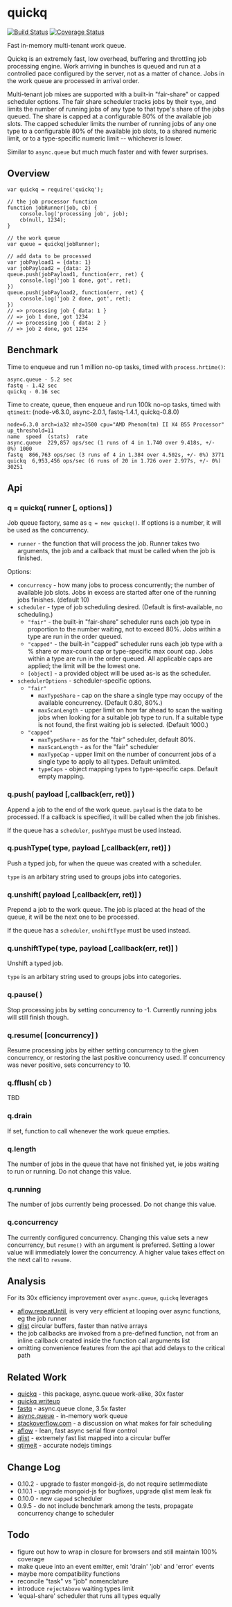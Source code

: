 quickq
======

[![Build Status](https://api.travis-ci.org/andrasq/node-quickq.svg?branch=master)](https://travis-ci.org/andrasq/node-quickq?branch=master)
[![Coverage Status](https://codecov.io/github/andrasq/node-quickq/coverage.svg?branch=master)](https://codecov.io/github/andrasq/node-quickq?branch=master)

Fast in-memory multi-tenant work queue.

Quickq is an extremely fast, low overhead, buffering and throttling job processing
engine.  Work arriving in bunches is queued and run at a controlled pace configured
by the server, not as a matter of chance.  Jobs in the work queue are processed in
arrival order.

Multi-tenant job mixes are supported with a built-in "fair-share" or capped scheduler options.
The fair share scheduler tracks jobs by their `type`, and limits the number of running
jobs of any type to that type's share of the jobs queued.  The share is capped
at a configurable 80% of the available job slots.  The capped scheduler limits the number
of running jobs of any one type to a configurable 80% of the available job slots, to a
shared numeric limit, or to a type-specific numeric limit -- whichever is lower.

Similar to `async.queue` but much much faster and with fewer surprises.


Overview
--------

    var quickq = require('quickq');

    // the job processor function
    function jobRunner(job, cb) {
        console.log('processing job', job);
        cb(null, 1234);
    }

    // the work queue
    var queue = quickq(jobRunner);

    // add data to be processed
    var jobPayload1 = {data: 1}
    var jobPayload2 = {data: 2}
    queue.push(jobPayload1, function(err, ret) {
        console.log('job 1 done, got', ret);
    })
    queue.push(jobPayload2, function(err, ret) {
        console.log('job 2 done, got', ret);
    })
    // => processing job { data: 1 }
    // => job 1 done, got 1234
    // => processing job { data: 2 }
    // => job 2 done, got 1234


Benchmark
---------

Time to enqueue and run 1 million no-op tasks, timed with `process.hrtime()`:

    async.queue - 5.2 sec
    fastq - 1.42 sec
    quickq - 0.16 sec

Time to create, queue, then enqueue and run 100k no-op tasks, timed with `qtimeit`:
(node-v6.3.0, async-2.0.1, fastq-1.4.1, quickq-0.8.0)

    node=6.3.0 arch=ia32 mhz=3500 cpu="AMD Phenom(tm) II X4 B55 Processor" up_threshold=11
    name  speed  (stats)  rate
    async.queue  229,857 ops/sec (1 runs of 4 in 1.740 over 9.418s, +/- 0%) 1000
    fastq  866,763 ops/sec (3 runs of 4 in 1.384 over 4.502s, +/- 0%) 3771
    quickq  6,953,456 ops/sec (6 runs of 20 in 1.726 over 2.977s, +/- 0%) 30251


Api
---

### q = quickq( runner [, options] )

Job queue factory, same as `q = new quickq()`.  If options is a number, it will be
used as the concurrency.

- `runner` - the function that will process the job.  Runner takes two arguments,
the job and a callback that must be called when the job is finished.

Options:
- `concurrency` - how many jobs to process concurrently; the number of available job
  slots.  Jobs in excess are started after one of the running jobs finishes. (default 10)
- `scheduler` - type of job scheduling desired.  (Default is first-available, no scheduling.)
    - `"fair"` - the built-in "fair-share" scheduler runs each job type in proportion
      to the number waiting, not to exceed 80%.  Jobs within a type are run in the
      order queued.
    - `"capped"` - the built-in "capped" scheduler runs each job type with a % share or max-count
      cap or type-specific max count cap.  Jobs within a type are run in the order queued.
      All applicable caps are applied; the limit will be the lowest one.
    - `[object]` - a provided object will be used as-is as the scheduler.
- `schedulerOptions` - scheduler-specific options.
    - `"fair"`
        - `maxTypeShare` - cap on the share a single type may occupy of the
          available concurrency. (Default 0.80, 80%.)
        - `maxScanLength` - upper limit on how far ahead to scan the waiting jobs
          when looking for a suitable job type to run.  If a suitable type is not found,
          the first waiting job is selected.  (Default 1000.)
    - `"capped"`
        - `maxTypeShare` - as for the "fair" scheduler, default 80%.
        - `maxScanLength` - as for the "fair" scheduler
        - `maxTypeCap` - upper limit on the number of concurrent jobs of a single type
          to apply to all types.  Default unlimited.
        - `typeCaps` - object mapping types to type-specific caps.  Default empty mapping.

### q.push( payload [,callback(err, ret)] )

Append a job to the end of the work queue.  `payload` is the data to be processed.
If a callback is specified, it will be called when the job finishes.

If the queue has a `scheduler`, `pushType` must be used instead.

### q.pushType( type, payload [,callback(err, ret)] )

Push a typed job, for when the queue was created with a scheduler.

`type` is an arbitary string used to groups jobs into categories.

### q.unshift( payload [,callback(err, ret)] )

Prepend a job to the work queue.  The job is placed at the head of the queue, it
will be the next one to be processed.

If the queue has a `scheduler`, `unshiftType` must be used instead.

### q.unshiftType( type, payload [,callback(err, ret)] )

Unshift a typed job.

`type` is an arbitary string used to groups jobs into categories.


### q.pause( )

Stop processing jobs by setting concurrency to -1.  Currently running jobs will
still finish though.

### q.resume( [concurrency] )

Resume processing jobs by either setting concurrency to the given concurrency, or
restoring the last positive concurrency used.  If concurrency was never positive,
sets concurrency to 10.


### q.fflush( cb )

TBD

### q.drain

If set, function to call whenever the work queue empties.

### q.length

The number of jobs in the queue that have not finished yet, ie jobs waiting to run
or running.  Do not change this value.

### q.running

The number of jobs currently being processed.  Do not change this value.

### q.concurrency

The currently configured concurrency.  Changing this value sets a new concurrency,
but `resume()` with an argument is preferred.  Setting a lower value will immediately
lower the concurrency.  A higher value takes effect on the next call to `resume`.


Analysis
--------

For its 30x efficiency improvement over `async.queue`, `quickq` leverages
- [aflow.repeatUntil](https://npmjs.org/package/aflow), is very very efficient at
  looping over async functions, eg the job runner
- [qlist](https://npmjs.org/package/qlist) circular buffers, faster than native arrays
- the job callbacks are invoked from a pre-defined function, not from an inline
  callback created inside the function call arguments list
- omitting convenience features from the api that add delays to the critical path


Related Work
------------

- [quickq](https://github.com/andrasq/node-quickq) - this package, async.queue work-alike, 30x faster
- [quickq writeup](https://github.com/andrasq/node-docs/blob/master/quickq-scheduler.md)
- [fastq](https://npmjs.org/package/fastq) - async.queue clone, 3.5x faster
- [async.queue](https://npmjs.org/package/async) - in-memory work queue
- [stackoverflow.com](http://stackoverflow.com/questions/28388281/job-scheduling-algorithm-for-cluster/28389114#28389114) -
  a discussion on what makes for fair scheduling
- [aflow](https://npmjs.org/package/aflow) - lean, fast async serial flow control
- [qlist](https://npmjs.org/package/qlist) - extremely fast list mapped into a circular buffer
- [qtimeit](https://npmjs.org/package/qtimeit) - accurate nodejs timings


Change Log
----------

- 0.10.2 - upgrade to faster mongoid-js, do not require setImmediate
- 0.10.1 - upgrade mongoid-js for bugfixes, upgrade qlist mem leak fix
- 0.10.0 - new `capped` scheduler
- 0.9.5 - do not include benchmark among the tests, propagate concurrency change to scheduler


Todo
----

- figure out how to wrap in closure for browsers and still maintain 100% coverage
- make queue into an event emitter, emit 'drain' 'job' and 'error' events
- maybe more compatibility functions
- reconcile "task" vs "job" nomenclature
- introduce `rejectAbove` waiting types limit
- 'equal-share' scheduler that runs all types equally
